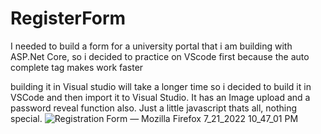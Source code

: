 # RegisterForm
I needed to build a form for a university portal that i am building with ASP.Net Core, so i decided to practice on VScode first because the auto complete tag makes work faster


building it in Visual studio will take a longer time so i decided to build it in VSCode and then import it to Visual Studio.  It has an Image upload and a password reveal function also. Just a little javascript thats all, nothing special.
![Registration Form — Mozilla Firefox 7_21_2022 10_47_01 PM](https://user-images.githubusercontent.com/81533820/180320819-09035b4a-0d5e-4707-a11b-e77cac593649.png)
